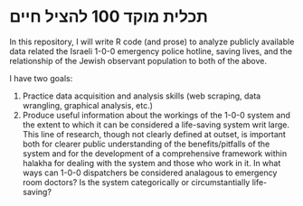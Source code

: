 # תכלית מוקד 100 להציל חיים
In this repository, I will write R code (and prose) to analyze publicly available data related the Israeli 1-0-0 emergency police hotline, saving lives, and the relationship of the Jewish observant population to both of the above. 

I have two goals:
1. Practice data acquisition and analysis skills (web scraping, data wrangling, graphical analysis, etc.)
2. Produce useful information about the workings of the 1-0-0 system and the extent to which it can be considered a life-saving system writ large. This line of research, though not clearly defined at outset, is important both for clearer public understanding of the benefits/pitfalls of the system and for the development of a comprehensive framework within halakha for dealing with the system and those who work in it. In what ways can 1-0-0 dispatchers be considered analagous to emergency room doctors? Is the system categorically or circumstantially life-saving?
